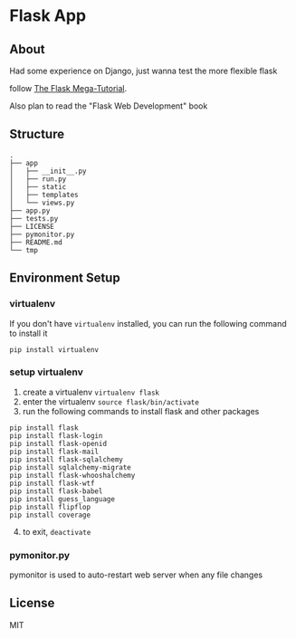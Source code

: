 # Flask App

## About

Had some experience on Django, just wanna test the more flexible flask

follow [The Flask Mega-Tutorial](http://blog.miguelgrinberg.com/post/the-flask-mega-tutorial-part-i-hello-world).

Also plan to read the "Flask Web Development" book

## Structure

```
.
├── app
│   ├── __init__.py
│   ├── run.py
│   ├── static
│   ├── templates
│   └── views.py
├── app.py
├── tests.py
├── LICENSE
├── pymonitor.py
├── README.md
└── tmp
```

## Environment Setup

### virtualenv

If you don't have `virtualenv` installed, you can run the following command to install it

`pip install virtualenv` 

### setup virtualenv

1. create a virtualenv `virtualenv flask`
2. enter the virtualenv `source flask/bin/activate`
3. run the following commands to install flask and other packages

```
pip install flask
pip install flask-login
pip install flask-openid
pip install flask-mail
pip install flask-sqlalchemy
pip install sqlalchemy-migrate
pip install flask-whooshalchemy
pip install flask-wtf
pip install flask-babel
pip install guess_language
pip install flipflop
pip install coverage
```

4. to exit, `deactivate`


### pymonitor.py

pymonitor is used to auto-restart web server when any file changes

## License 

MIT

